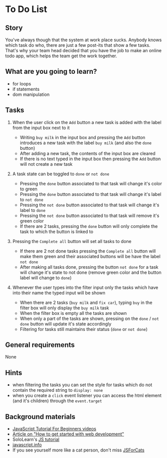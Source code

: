 # To Do List

## Story

You've always though that the system at work place sucks.
Anybody knows which task do who, there are just a few post-its that show a few tasks.
That's why your team head decided that you have the job to make an online todo app,
which helps the team get the work together.

## What are you going to learn?

- for loops
- if statements
- dom manipulation

## Tasks

1. When the user click on the `Add` button a new task is added with the label from the input box next to it
    - Writing `buy milk` in the input box and pressing the `Add` button introduces a new task with the  label `buy milk` (and also the `done` button)
    - After adding a new task, the contents of the input box are cleared 
    - If there is no text typed in the input box then pressing the `Add` button will not create a new task

2. A task state can be toggled to `done` or `not done`
    - Pressing the `done` button associated to that task will change it's color to green 
    - Pressing the `done` button associated to that task will change it's label to `not done`
    - Pressing the `not done` button associated to that task will change it's label to `done`
    - Pressing the `not done` button associated to that task will remove it's green color
    - If there are 2 tasks, pressing the `done` button will only complete the task to which the button  is linked to

3. Pressing the `Complete all` button will set all tasks to done
    - If there are 2 not done tasks pressing the `Complete all` button will make them green and their  associated buttons will be have the label `not done`
    - After making all tasks done, pressing the button `not done` for a task will change it's state to not  done (remove green color and the button label will change to `done`)

4. Whenever the user types into the filter input only the tasks which have into their name the typed input will  be shown
    - When there are 2 tasks (`buy milk` and `fix car`), typing `buy` in the filter box will only display the  `buy milk` task
    - When the filter box is empty all the tasks are shown
    - When only a part of the tasks are shown, pressing on the `done` / `not done` button will update it's  state accordingly
    - Filtering for tasks still maintains their status (`done` or `not done`)

## General requirements

None

## Hints

- when filtering the tasks you can set the style for tasks which do not contain the required string to `display: none`
- when you create a `click` event listener you can access the html element (and it's children) through the `event.target`

## Background materials

- <i class="far fa-exclamation"></i> [JavaScript Tutorial For Beginners videos](https://www.youtube.com/watch?v=qoSksQ4s_hg&list=PL4cUxeGkcC9i9Ae2D9Ee1RvylH38dKuET)
- <i class="far fa-book-open"></i> [Article on "How to get started with web development"](https://dev.to/fabcodingzest/how-to-get-started-with-web-development-front-end-part-1-5c6h)
- SoloLearn's [JS tutorial](https://www.sololearn.com/Play/JavaScript)
- [javascript.info](https://javascript.info/)
- If you see yourself more like a cat person, don't miss [JSForCats](http://jsforcats.com)

